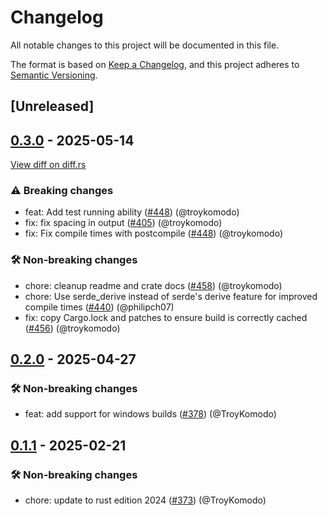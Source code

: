 # Changelog

<!--
This file is automatically generated by our release process.
DO NOT edit it directly.
If you want to add a change log entry for this package,
please create a new file in /changes.d/<pr-number>.toml
Refer to the [README.md](/changes.d/README.md) for more information.
-->

All notable changes to this project will be documented in this file.

The format is based on [Keep a Changelog](https://keepachangelog.com/en/1.0.0/),
and this project adheres to [Semantic Versioning](https://semver.org/spec/v2.0.0.html).

## [Unreleased]

## [0.3.0](https://github.com/ScuffleCloud/scuffle/compare/postcompile-v0.2.0...postcompile-v0.3.0) - 2025-05-14

[View diff on diff.rs](https://diff.rs/postcompile/0.2.0/postcompile/0.3.0/Cargo.toml)

### ⚠️ Breaking changes

- feat: Add test running ability ([#448](https://github.com/scufflecloud/scuffle/pull/448)) (@troykomodo)
- fix: fix spacing in output ([#405](https://github.com/scufflecloud/scuffle/pull/405)) (@troykomodo)
- fix: Fix compile times with postcompile ([#448](https://github.com/scufflecloud/scuffle/pull/448)) (@troykomodo)

### 🛠️ Non-breaking changes

- chore: cleanup readme and crate docs ([#458](https://github.com/scufflecloud/scuffle/pull/458)) (@troykomodo)
- chore: Use serde_derive instead of serde's derive feature for improved compile times ([#440](https://github.com/scufflecloud/scuffle/pull/440)) (@philipch07)
- fix: copy Cargo.lock and patches to ensure build is correctly cached ([#456](https://github.com/scufflecloud/scuffle/pull/456)) (@troykomodo)

## [0.2.0](https://github.com/ScuffleCloud/scuffle/compare/postcompile-v0.1.1...postcompile-v0.2.0) - 2025-04-27

### 🛠️ Non-breaking changes

- feat: add support for windows builds ([#378](https://github.com/scufflecloud/scuffle/pull/378)) (@TroyKomodo)

## [0.1.1](https://github.com/ScuffleCloud/scuffle/compare/postcompile-v0.1.0...postcompile-v0.1.1) - 2025-02-21

### 🛠️ Non-breaking changes

- chore: update to rust edition 2024 ([#373](https://github.com/scufflecloud/scuffle/pull/373)) (@TroyKomodo)
